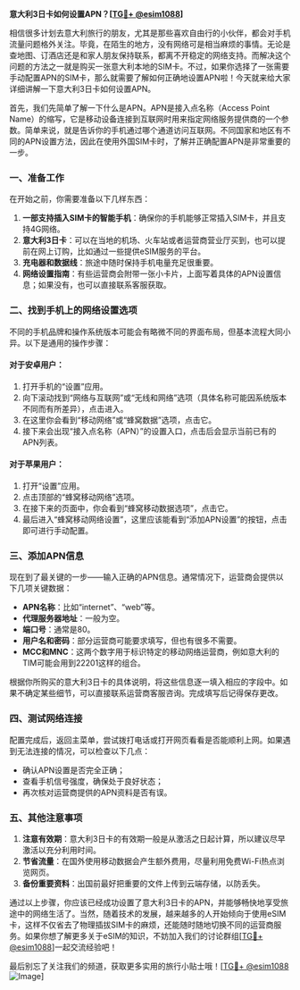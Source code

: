 **意大利3日卡如何设置APN？[[TG💪+ @esim1088](https://t.me/s/esim1088)]**

相信很多计划去意大利旅行的朋友，尤其是那些喜欢自由行的小伙伴，都会对手机流量问题格外关注。毕竟，在陌生的地方，没有网络可是相当麻烦的事情。无论是查地图、订酒店还是和家人朋友保持联系，都离不开稳定的网络支持。而解决这个问题的方法之一就是购买一张意大利本地的SIM卡。不过，如果你选择了一张需要手动配置APN的SIM卡，那么就需要了解如何正确地设置APN啦！今天就来给大家详细讲解一下意大利3日卡如何设置APN。

首先，我们先简单了解一下什么是APN。APN是接入点名称（Access Point Name）的缩写，它是移动设备连接到互联网时用来指定网络服务提供商的一个参数。简单来说，就是告诉你的手机通过哪个通道访问互联网。不同国家和地区有不同的APN设置方法，因此在使用外国SIM卡时，了解并正确配置APN是非常重要的一步。

### 一、准备工作

在开始之前，你需要准备以下几样东西：
1. **一部支持插入SIM卡的智能手机**：确保你的手机能够正常插入SIM卡，并且支持4G网络。
2. **意大利3日卡**：可以在当地的机场、火车站或者运营商营业厅买到，也可以提前在网上订购，比如通过一些提供eSIM服务的平台。
3. **充电器和数据线**：旅途中随时保持手机电量充足很重要。
4. **网络设置指南**：有些运营商会附带一张小卡片，上面写着具体的APN设置信息；如果没有，也可以直接联系客服获取。

### 二、找到手机上的网络设置选项

不同的手机品牌和操作系统版本可能会有略微不同的界面布局，但基本流程大同小异。以下是通用的操作步骤：

#### 对于安卓用户：
1. 打开手机的“设置”应用。
2. 向下滚动找到“网络与互联网”或“无线和网络”选项（具体名称可能因系统版本不同而有所差异），点击进入。
3. 在这里你会看到“移动网络”或“蜂窝数据”选项，点击它。
4. 接下来会出现“接入点名称（APN）”的设置入口，点击后会显示当前已有的APN列表。

#### 对于苹果用户：
1. 打开“设置”应用。
2. 点击顶部的“蜂窝移动网络”选项。
3. 在接下来的页面中，你会看到“蜂窝移动数据选项”，点击它。
4. 最后进入“蜂窝移动网络设置”，这里应该能看到“添加APN设置”的按钮，点击即可进行手动配置。

### 三、添加APN信息

现在到了最关键的一步——输入正确的APN信息。通常情况下，运营商会提供以下几项关键数据：
- **APN名称**：比如“internet”、“web”等。
- **代理服务器地址**：一般为空。
- **端口号**：通常是80。
- **用户名和密码**：部分运营商可能要求填写，但也有很多不需要。
- **MCC和MNC**：这两个数字用于标识特定的移动网络运营商，例如意大利的TIM可能会用到22201这样的组合。

根据你所购买的意大利3日卡的具体说明，将这些信息逐一填入相应的字段中。如果不确定某些细节，可以直接联系运营商客服咨询。完成填写后记得保存更改。

### 四、测试网络连接

配置完成后，返回主菜单，尝试拨打电话或打开网页看看是否能顺利上网。如果遇到无法连接的情况，可以检查以下几点：
- 确认APN设置是否完全正确；
- 查看手机信号强度，确保处于良好状态；
- 再次核对运营商提供的APN资料是否有误。

### 五、其他注意事项

1. **注意有效期**：意大利3日卡的有效期一般是从激活之日起计算，所以建议尽早激活以充分利用时间。
2. **节省流量**：在国外使用移动数据会产生额外费用，尽量利用免费Wi-Fi热点浏览网页。
3. **备份重要资料**：出国前最好把重要的文件上传到云端存储，以防丢失。

通过以上步骤，你应该已经成功设置了意大利3日卡的APN，并能够畅快地享受旅途中的网络生活了。当然，随着技术的发展，越来越多的人开始倾向于使用eSIM卡，这样不仅省去了物理插拔SIM卡的麻烦，还能随时随地切换不同的运营商服务。如果你想了解更多关于eSIM的知识，不妨加入我们的讨论群组[[TG💪+ @esim1088](https://t.me/s/esim1088)]一起交流经验吧！

最后别忘了关注我们的频道，获取更多实用的旅行小贴士哦！[[TG💪+ @esim1088](https://t.me/s/esim1088) ![Image](https://i.postimg.cc/4NQfJmqS/Snipaste-2025-05-13-00-14-12.png)]